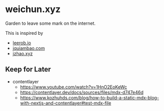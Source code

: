 # weichun.xyz

Garden to leave some mark on the internet.

This is inspired by

- [leerob.io](https://leerob.io/)
- [jquiambao.com](https://www.jquiambao.com/)
- [jzhao.xyz](https://jzhao.xyz/)

## Keep for Later

- contentlayer
  - https://www.youtube.com/watch?v=1HnO2EoKeWc
  - https://contentlayer.dev/docs/sources/files/mdx-d747e46d
  - https://www.kozhuhds.com/blog/how-to-build-a-static-mdx-blog-with-nextjs-and-contentlayer#test-mdx-file
